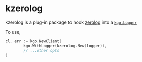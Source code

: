 kzerolog
========

kzerolog is a plug-in package to hook [zerolog](https://github.com/rs/zerolog)
into a [`kgo.Logger`](https://pkg.go.dev/github.com/burningass23/franz-go/pkg/kgo#Logger)

To use,

```go
cl, err := kgo.NewClient(
        kgo.WithLogger(kzerolog.New(logger)),
        // ...other opts
)
```
